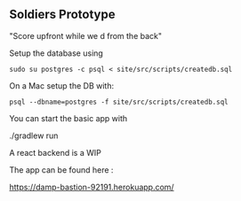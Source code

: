 Soldiers Prototype
------------------

"Score upfront while we d from the back"

Setup the database using

`sudo su postgres -c psql < site/src/scripts/createdb.sql `

On a Mac setup the DB with:

`psql --dbname=postgres -f site/src/scripts/createdb.sql `

You can start the basic app with

   ./gradlew run

A react backend is a WIP

The app can be found here :

https://damp-bastion-92191.herokuapp.com/


